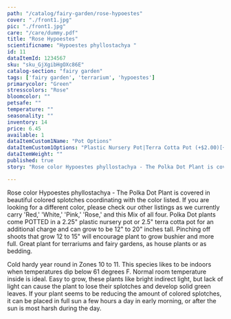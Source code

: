 ```yaml
---
path: "/catalog/fairy-garden/rose-hypoestes"
cover: "./front1.jpg"
pic: "./front1.jpg"
care: "/care/dummy.pdf"
title: "Rose Hypoestes"
scientificname: "Hypoestes phyllostachya "
id: 11 
dataItemId: 1234567
sku: "sku_GjXgibHgOXc86E"
catalog-section: "fairy garden"
tags: ['fairy garden', 'terrarium', 'hypoestes']
primarycolor: "Green"
stresscolors: "Rose"
bloomcolor: ""
petsafe: ""
temperature: ""
seasonality: ""
inventory: 14
price: 6.45
available: 1
dataItemCustom1Name: "Pot Options"
dataItemCustom1Options: "Plastic Nursery Pot|Terra Cotta Pot (+$2.00)[+2]"
dataItemWeight: ""
published: true
story: "Rose color Hypoestes phyllostachya - The Polka Dot Plant is covered in beautiful colored splotches."

---
```

Rose color Hypoestes phyllostachya - The Polka Dot Plant is covered in beautiful colored splotches coordinating with the color listed. If you are looking for a different color, please check our other listings as we currently carry 'Red,' 'White,' 'Pink,' 'Rose,' and this Mix of all four. Polka Dot plants come POTTED in a 2.25" plastic nursery pot or 2.5" terra cotta pot for an additional charge and can grow to be 12" to 20" inches tall. Pinching off shoots that grow 12 to 15" will encourage plant to grow bushier and more full. Great plant for terrariums and fairy gardens, as house plants or as bedding.

Cold hardy year round in Zones 10 to 11. This species likes to be indoors when temperatures dip below 61 degrees F. Normal room temperature inside is ideal. Easy to grow, these plants like bright indirect light, but lack of light can cause the plant to lose their splotches and develop solid green leaves. If your plant seems to be reducing the amount of colored splotches, it can be placed in full sun a few hours a day in early morning, or after the sun is most harsh during the day.